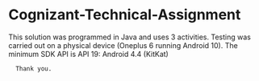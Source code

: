 # Cognizant-Technical-Assignment
This solution was programmed in Java and uses 3 activities.
Testing was carried out on a physical device (Oneplus 6 running Android 10).
The minimum SDK API is API 19: Android 4.4 (KitKat)


      Thank you.
